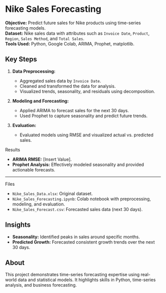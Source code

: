# Nike Sales Forecasting

**Objective:** Predict future sales for Nike products using time-series forecasting models.  
**Dataset:** Nike sales data with attributes such as `Invoice Date`, `Product`, `Region`, `Sales Method`, and `Total Sales`.  
**Tools Used:** Python, Google Colab, ARIMA, Prophet, matplotlib.  

## Key Steps
1. **Data Preprocessing:**
   - Aggregated sales data by `Invoice Date`.
   - Cleaned and transformed the data for analysis.
   - Visualized trends, seasonality, and residuals using decomposition.

2. **Modeling and Forecasting:**
   - Applied ARIMA to forecast sales for the next 30 days.
   - Used Prophet to capture seasonality and predict future trends.

3. **Evaluation:**
   - Evaluated models using RMSE and visualized actual vs. predicted sales.

Results
- **ARIMA RMSE:** [Insert Value].  
- **Prophet Analysis:** Effectively modeled seasonality and provided actionable forecasts.  

---

Files
- `Nike_Sales_Data.xlsx`: Original dataset.
- `Nike_Sales_Forecasting.ipynb`: Colab notebook with preprocessing, modeling, and evaluation.
- `Nike_Sales_Forecast.csv`: Forecasted sales data (next 30 days).


## Insights
- **Seasonality:** Identified peaks in sales around specific months.
- **Predicted Growth:** Forecasted consistent growth trends over the next 30 days.

## About
This project demonstrates time-series forecasting expertise using real-world data and statistical models. It highlights skills in Python, time-series analysis, and business forecasting.
